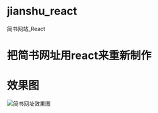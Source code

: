 # jianshu_react
简书网站_React

# 把简书网址用react来重新制作

# 效果图
![简书网址效果图](https://github.com/donghero/jianshu_react/blob/master/test)

